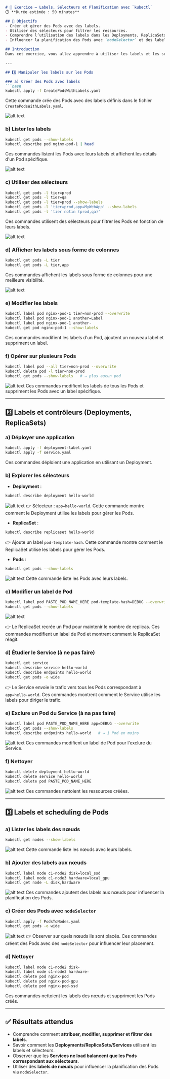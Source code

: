 
```markdown
# 🧪 Exercice – Labels, Sélecteurs et Planification avec `kubectl`
⏱️ **Durée estimée : 50 minutes**

## 🎯 Objectifs
- Créer et gérer des Pods avec des labels.
- Utiliser des sélecteurs pour filtrer les ressources.
- Comprendre l’utilisation des labels dans les Deployments, ReplicaSets et Services.
- Influencer la planification des Pods avec `nodeSelector` et des labels de nœuds.

## Introduction
Dans cet exercice, vous allez apprendre à utiliser les labels et les sélecteurs pour gérer et organiser vos ressources Kubernetes. Vous verrez comment les labels peuvent être utilisés pour filtrer les ressources, comment les contrôleurs comme les Deployments et ReplicaSets utilisent les labels pour gérer les Pods, et comment influencer la planification des Pods en utilisant des labels de nœuds.

---

## 1️⃣ Manipuler les labels sur les Pods

### a) Créer des Pods avec labels
```bash
kubectl apply -f CreatePodsWithLabels.yaml
```
Cette commande crée des Pods avec des labels définis dans le fichier `CreatePodsWithLabels.yaml`.

![alt text](image.png)

### b) Lister les labels
```bash
kubectl get pods --show-labels
kubectl describe pod nginx-pod-1 | head
```
Ces commandes listent les Pods avec leurs labels et affichent les détails d'un Pod spécifique.

![alt text](image-1.png)

### c) Utiliser des sélecteurs
```bash
kubectl get pods -l tier=prod
kubectl get pods -l tier=qa
kubectl get pods -l tier=prod --show-labels
kubectl get pods -l 'tier=prod,app=MyWebApp' --show-labels
kubectl get pods -l 'tier notin (prod,qa)'
```
Ces commandes utilisent des sélecteurs pour filtrer les Pods en fonction de leurs labels.

![alt text](image-2.png)

### d) Afficher les labels sous forme de colonnes
```bash
kubectl get pods -L tier
kubectl get pods -L tier,app
```
Ces commandes affichent les labels sous forme de colonnes pour une meilleure visibilité.

![alt text](image-3.png)

### e) Modifier les labels
```bash
kubectl label pod nginx-pod-1 tier=non-prod --overwrite
kubectl label pod nginx-pod-1 another=Label
kubectl label pod nginx-pod-1 another-
kubectl get pod nginx-pod-1 --show-labels
```
Ces commandes modifient les labels d'un Pod, ajoutent un nouveau label et suppriment un label.

### f) Opérer sur plusieurs Pods
```bash
kubectl label pod --all tier=non-prod --overwrite
kubectl delete pod -l tier=non-prod
kubectl get pods --show-labels   # → plus aucun pod
```
![alt text](image-4.png)
Ces commandes modifient les labels de tous les Pods et suppriment les Pods avec un label spécifique.

---

## 2️⃣ Labels et contrôleurs (Deployments, ReplicaSets)

### a) Déployer une application
```bash
kubectl apply -f deployment-label.yaml
kubectl apply -f service.yaml
```
Ces commandes déploient une application en utilisant un Deployment.

### b) Explorer les sélecteurs
* **Deployment** :
```bash
kubectl describe deployment hello-world
```
![alt text](image-5.png)
👉 Sélecteur : `app=hello-world`.
Cette commande montre comment le Deployment utilise les labels pour gérer les Pods.

* **ReplicaSet** :
```bash
kubectl describe replicaset hello-world
```
👉 Ajoute un label `pod-template-hash`.
Cette commande montre comment le ReplicaSet utilise les labels pour gérer les Pods.

* **Pods** :
```bash
kubectl get pods --show-labels
```
![alt text](image-6.png)
Cette commande liste les Pods avec leurs labels.

### c) Modifier un label de Pod
```bash
kubectl label pod PASTE_POD_NAME_HERE pod-template-hash=DEBUG --overwrite
kubectl get pods --show-labels
```
![alt text](image-7.png)

👉 Le ReplicaSet recrée un Pod pour maintenir le nombre de replicas.
Ces commandes modifient un label de Pod et montrent comment le ReplicaSet réagit.

### d) Étudier le Service (à ne pas faire)
```bash
kubectl get service
kubectl describe service hello-world
kubectl describe endpoints hello-world
kubectl get pods -o wide
```
👉 Le Service envoie le trafic vers tous les Pods correspondant à `app=hello-world`.
Ces commandes montrent comment le Service utilise les labels pour diriger le trafic.

### e) Exclure un Pod du Service (à na pas faire)
```bash
kubectl label pod PASTE_POD_NAME_HERE app=DEBUG --overwrite
kubectl get pods --show-labels
kubectl describe endpoints hello-world   # → 1 Pod en moins
```
![alt text](image-8.png)
Ces commandes modifient un label de Pod pour l'exclure du Service.

### f) Nettoyer
```bash
kubectl delete deployment hello-world
kubectl delete service hello-world
kubectl delete pod PASTE_POD_NAME_HERE
```
![alt text](image-9.png)
Ces commandes nettoient les ressources créées.

---

## 3️⃣ Labels et scheduling de Pods

### a) Lister les labels des nœuds
```bash
kubectl get nodes --show-labels
```
![alt text](image-10.png)
Cette commande liste les nœuds avec leurs labels.

### b) Ajouter des labels aux nœuds
```bash
kubectl label node c1-node2 disk=local_ssd
kubectl label node c1-node3 hardware=local_gpu
kubectl get node -L disk,hardware
```
![alt text](image-11.png)
Ces commandes ajoutent des labels aux nœuds pour influencer la planification des Pods.

### c) Créer des Pods avec `nodeSelector`
```bash
kubectl apply -f PodsToNodes.yaml
kubectl get pods -o wide
```
![alt text](image-12.png)
👉 Observer sur quels nœuds ils sont placés.
Ces commandes créent des Pods avec des `nodeSelector` pour influencer leur placement.

### d) Nettoyer
```bash
kubectl label node c1-node2 disk-
kubectl label node c1-node3 hardware-
kubectl delete pod nginx-pod
kubectl delete pod nginx-pod-gpu
kubectl delete pod nginx-pod-ssd
```
Ces commandes nettoient les labels des nœuds et suppriment les Pods créés.

---

## ✅ Résultats attendus
- Comprendre comment **attribuer, modifier, supprimer et filtrer des labels**.
- Savoir comment les **Deployments/ReplicaSets/Services** utilisent les labels et sélecteurs.
- Observer que les **Services ne load balancent que les Pods correspondant aux sélecteurs**.
- Utiliser des **labels de nœuds** pour influencer la planification des Pods via `nodeSelector`.


```
